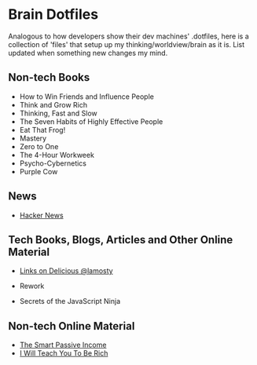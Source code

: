 # Brain Dotfiles

Analogous to how developers show their dev machines' .dotfiles, here is a collection of 'files' that setup up my thinking/worldview/brain as it is. List updated when something new changes my mind.

## Non-tech Books

- How to Win Friends and Influence People
- Think and Grow Rich
- Thinking, Fast and Slow
- The Seven Habits of Highly Effective People
- Eat That Frog!
- Mastery
- Zero to One
- The 4-Hour Workweek
- Psycho-Cybernetics
- Purple Cow

## News

- [Hacker News](https://news.ycombinator.com/)

## Tech Books, Blogs, Articles and Other Online Material

- [Links on Delicious @lamosty](https://delicious.com/lamosty)

- Rework
- Secrets of the JavaScript Ninja

## Non-tech Online Material

- [The Smart Passive Income](http://www.smartpassiveincome.com/)
- [I Will Teach You To Be Rich](http://www.iwillteachyoutoberich.com/)
